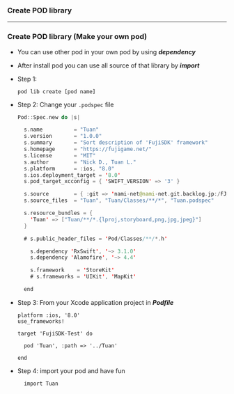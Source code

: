 
### Create POD library

--------------------------------------------------------

### Create POD library (Make your own pod)

- You can use other pod in your own pod by using ***dependency***
- After install pod you can use all source of that library by ***import***

- Step 1:
  ```
  pod lib create [pod name]
  ```

- Step 2: Change your `.podspec` file

  ```swift
  Pod::Spec.new do |s|

    s.name          = "Tuan"
    s.version       = "1.0.0"
    s.summary       = "Sort description of 'FujiSDK' framework"
    s.homepage      = "https://fujigame.net/"
    s.license       = "MIT"
    s.author        = "Nick D., Tuan L."
    s.platform      = :ios, "8.0"
    s.ios.deployment_target = '8.0'
    s.pod_target_xcconfig = { 'SWIFT_VERSION' => '3' }

    s.source        = { :git => 'nami-net@nami-net.git.backlog.jp:/FJ_GAME_PF/fuji_sdk_swift.git', :tag => s.version.to_s }
    s.source_files  = "Tuan", "Tuan/Classes/**/*", "Tuan.podspec"

    s.resource_bundles = {
      'Tuan' => ["Tuan/**/*.{lproj,storyboard,png,jpg,jpeg}"]
    }

    # s.public_header_files = 'Pod/Classes/**/*.h'

      s.dependency 'RxSwift', '~> 3.1.0'
      s.dependency 'Alamofire', '~> 4.4'

      s.framework    = 'StoreKit'
      # s.frameworks = 'UIKit', 'MapKit'

    end

    ```
    
- Step 3: From your Xcode application project in ***Podfile***

  ```
  platform :ios, '8.0'
  use_frameworks!
  
  target 'FujiSDK-Test' do

    pod 'Tuan', :path => '../Tuan'

  end
  ```


- Step 4: import your pod and have fun

  ```
    import Tuan
  ```
